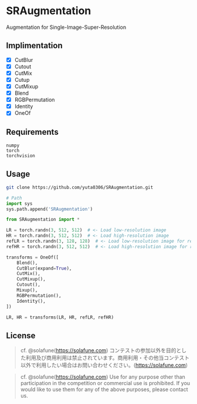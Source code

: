 # SRAugmentation
Augmentation for Single-Image-Super-Resolution

## Implimentation

- [x] CutBlur
- [x] Cutout
- [x] CutMix
- [x] Cutup
- [x] CutMixup
- [x] Blend
- [x] RGBPermutation
- [x] Identity
- [x] OneOf

## Requirements

```
numpy
torch
torchvision
```

## Usage

```bash
git clone https://github.com/yuta0306/SRAugmentation.git
```

```python
# Path
import sys
sys.path.append('SRAugmentation')

from SRAugmentation import *

LR = torch.randn(3, 512, 512)  # <- Load low-resolution image
HR = torch.randn(3, 512, 512)  # <- Load high-resolution image
refLR = torch.randn(3, 128, 128)  # <- Load low-resolution image for reference
refHR = torch.randn(3, 512, 512)  # <- Load high-resolution image for reference

transforms = OneOf([
    Blend(),
    CutBlur(expand=True),
    CutMix(),
    CutMixup(),
    Cutout(),
    Mixup(),
    RGBPermutation(),
    Identity(),
])

LR, HR = transforms(LR, HR, refLR, refHR)
```

## License

> cf. @solafune(https://solafune.com) コンテストの参加以外を目的とした利用及び商用利用は禁止されています。商用利用・その他当コンテスト以外で利用したい場合はお問い合わせください。(https://solafune.com)

> cf. @solafune(https://solafune.com) Use for any purpose other than participation in the competition or commercial use is prohibited. If you would like to use them for any of the above purposes, please contact us.
